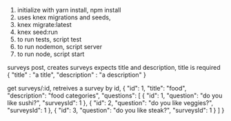 1. initialize with yarn install, npm install
2. uses knex migrations and seeds,
3. knex migrate:latest
4. knex seed:run
5. to run tests, script test
6. to run nodemon, script server
7. to run node, script start

surveys post, creates surveys expects title and description, title is required
{
"title" : "a title",
"description" : "a description"
}

get surveys/:id, retreives a survey by id,
{
"id": 1,
"title": "food",
"description": "food categories",
"questions": [
{
"id": 1,
"question": "do you like sushi?",
"surveysId": 1
},
{
"id": 2,
"question": "do you like veggies?",
"surveysId": 1
},
{
"id": 3,
"question": "do you like steak?",
"surveysId": 1
}
]
}
